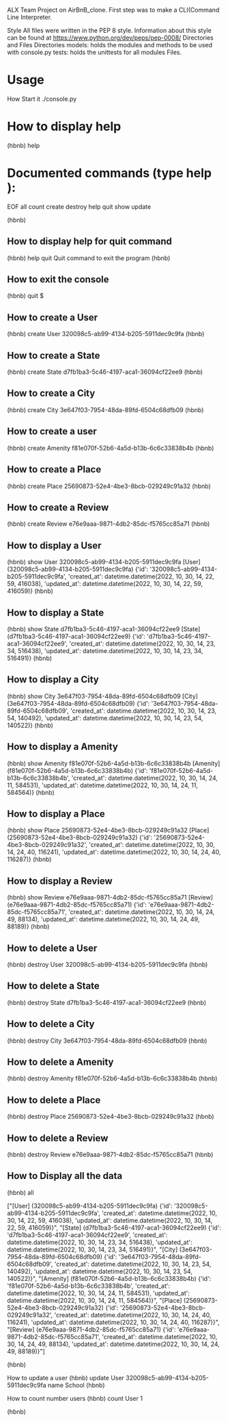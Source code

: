 ALX Team Project on AirBnB_clone.
First step was to make a CLI(Command Line Interpreter.

Style All files were written in the PEP 8 style. Information about this style can be found at https://www.python.org/dev/peps/pep-0008/
Directories and Files Directories models: holds the modules and methods to be used with console.py tests: holds the unittests for all modules Files.

Usage
================
How Start it
./console.py

How to display help
=====================
(hbnb) help

Documented commands (type help <topic>):
========================================
EOF  all  count  create  destroy  help  quit  show  update

(hbnb)

How to display help for quit command
------------------------------------
(hbnb) help quit
Quit command to exit the program
(hbnb)

How to exit the console
-------------------------
(hbnb) quit
$

How to create a User
----------------------
(hbnb) create User
320098c5-ab99-4134-b205-5911dec9c9fa
(hbnb)

How to create a State
------------------------
(hbnb) create State
d7fb1ba3-5c46-4197-aca1-36094cf22ee9
(hbnb)

How to create a City
---------------------
(hbnb) create City
3e647f03-7954-48da-89fd-6504c68dfb09
(hbnb)

How to create a user
---------------------
(hbnb) create Amenity
f81e070f-52b6-4a5d-b13b-6c6c33838b4b
(hbnb)

How to create a Place
---------------------
(hbnb) create Place
25690873-52e4-4be3-8bcb-029249c91a32
(hbnb)

How to create a Review
----------------------
(hbnb) create Review
e76e9aaa-9871-4db2-85dc-f5765cc85a71
(hbnb)

How to display a User
-------------------------
(hbnb) show User 320098c5-ab99-4134-b205-5911dec9c9fa
[User] (320098c5-ab99-4134-b205-5911dec9c9fa) {'id': '320098c5-ab99-4134-b205-5911dec9c9fa', 'created_at': datetime.datetime(2022, 10, 30, 14, 22, 59, 416038), 'updated_at': datetime.datetime(2022, 10, 30, 14, 22, 59, 416059)}
(hbnb)

How to display a State
------------------------
(hbnb) show State d7fb1ba3-5c46-4197-aca1-36094cf22ee9
[State] (d7fb1ba3-5c46-4197-aca1-36094cf22ee9) {'id': 'd7fb1ba3-5c46-4197-aca1-36094cf22ee9', 'created_at': datetime.datetime(2022, 10, 30, 14, 23, 34, 516438), 'updated_at': datetime.datetime(2022, 10, 30, 14, 23, 34, 516491)}
(hbnb)

How to display a City
---------------------
(hbnb) show City 3e647f03-7954-48da-89fd-6504c68dfb09
[City] (3e647f03-7954-48da-89fd-6504c68dfb09) {'id': '3e647f03-7954-48da-89fd-6504c68dfb09', 'created_at': datetime.datetime(2022, 10, 30, 14, 23, 54, 140492), 'updated_at': datetime.datetime(2022, 10, 30, 14, 23, 54, 140522)}
(hbnb)

How to display a Amenity
--------------------------
(hbnb) show Amenity f81e070f-52b6-4a5d-b13b-6c6c33838b4b
[Amenity] (f81e070f-52b6-4a5d-b13b-6c6c33838b4b) {'id': 'f81e070f-52b6-4a5d-b13b-6c6c33838b4b', 'created_at': datetime.datetime(2022, 10, 30, 14, 24, 11, 584531), 'updated_at': datetime.datetime(2022, 10, 30, 14, 24, 11, 584564)}
(hbnb)

How to display a Place
----------------------
(hbnb) show Place 25690873-52e4-4be3-8bcb-029249c91a32
[Place] (25690873-52e4-4be3-8bcb-029249c91a32) {'id': '25690873-52e4-4be3-8bcb-029249c91a32', 'created_at': datetime.datetime(2022, 10, 30, 14, 24, 40, 116241), 'updated_at': datetime.datetime(2022, 10, 30, 14, 24, 40, 116287)}
(hbnb)

How to display a Review
------------------------
(hbnb) show Review e76e9aaa-9871-4db2-85dc-f5765cc85a71
[Review] (e76e9aaa-9871-4db2-85dc-f5765cc85a71) {'id': 'e76e9aaa-9871-4db2-85dc-f5765cc85a71', 'created_at': datetime.datetime(2022, 10, 30, 14, 24, 49, 88134), 'updated_at': datetime.datetime(2022, 10, 30, 14, 24, 49, 88189)}
(hbnb)

How to delete a User
--------------------
(hbnb) destroy User 320098c5-ab99-4134-b205-5911dec9c9fa
(hbnb)

How to delete a State
---------------------
(hbnb) destroy State d7fb1ba3-5c46-4197-aca1-36094cf22ee9
(hbnb)

How to delete a City
--------------------
(hbnb) destroy City 3e647f03-7954-48da-89fd-6504c68dfb09
(hbnb)

How to delete a Amenity
-------------------------
(hbnb) destroy Amenity f81e070f-52b6-4a5d-b13b-6c6c33838b4b
(hbnb)

How to delete a Place
----------------------
(hbnb) destroy Place 25690873-52e4-4be3-8bcb-029249c91a32
(hbnb)

How to delete a Review
-----------------------
(hbnb) destroy Review e76e9aaa-9871-4db2-85dc-f5765cc85a71
(hbnb)

How to Display all the data
----------------------------
(hbnb) all

["[User] (320098c5-ab99-4134-b205-5911dec9c9fa) {'id': '320098c5-ab99-4134-b205-5911dec9c9fa', 'created_at': datetime.datetime(2022, 10, 30, 14, 22, 59, 416038), 'updated_at': datetime.datetime(2022, 10, 30, 14, 22, 59, 416059)}", "[State] (d7fb1ba3-5c46-4197-aca1-36094cf22ee9) {'id': 'd7fb1ba3-5c46-4197-aca1-36094cf22ee9', 'created_at': datetime.datetime(2022, 10, 30, 14, 23, 34, 516438), 'updated_at': datetime.datetime(2022, 10, 30, 14, 23, 34, 516491)}", "[City] (3e647f03-7954-48da-89fd-6504c68dfb09) {'id': '3e647f03-7954-48da-89fd-6504c68dfb09', 'created_at': datetime.datetime(2022, 10, 30, 14, 23, 54, 140492), 'updated_at': datetime.datetime(2022, 10, 30, 14, 23, 54, 140522)}", "[Amenity] (f81e070f-52b6-4a5d-b13b-6c6c33838b4b) {'id': 'f81e070f-52b6-4a5d-b13b-6c6c33838b4b', 'created_at': datetime.datetime(2022, 10, 30, 14, 24, 11, 584531), 'updated_at': datetime.datetime(2022, 10, 30, 14, 24, 11, 584564)}", "[Place] (25690873-52e4-4be3-8bcb-029249c91a32) {'id': '25690873-52e4-4be3-8bcb-029249c91a32', 'created_at': datetime.datetime(2022, 10, 30, 14, 24, 40, 116241), 'updated_at': datetime.datetime(2022, 10, 30, 14, 24, 40, 116287)}", "[Review] (e76e9aaa-9871-4db2-85dc-f5765cc85a71) {'id': 'e76e9aaa-9871-4db2-85dc-f5765cc85a71', 'created_at': datetime.datetime(2022, 10, 30, 14, 24, 49, 88134), 'updated_at': datetime.datetime(2022, 10, 30, 14, 24, 49, 88189)}"]

(hbnb)

How to update a user
(hbnb) update User 320098c5-ab99-4134-b205-5911dec9c9fa name School
(hbnb)

How to count number users
(hbnb) count User
1

(hbnb)
